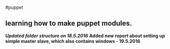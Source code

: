 #puppet
## learning how to make puppet modules.
***Updated folder structure on 18.5.2016***
**Added new report about setting up simple master slave, which also contains windows - 19.5.2016**
